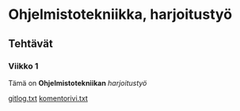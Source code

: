 # Ohjelmistotekniikka, harjoitustyö

## Tehtävät

### Viikko 1

Tämä on **Ohjelmistotekniikan** *harjoitustyö*

[gitlog.txt]([url](https://github.com/eevis1/ot-harjoitustyo2022/blob/master/laskarit/viikko1/gitlog.txt)) 
[komentorivi.txt]([url](https://github.com/eevis1/ot-harjoitustyo2022/blob/master/laskarit/viikko1/komentorivi.txt))
